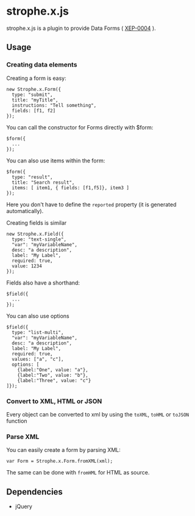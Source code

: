 # strophe.x.js

strophe.x.js is a plugin to provide Data Forms
( [XEP-0004](http://xmpp.org/extensions/xep-0004.html) ).

## Usage

### Creating data elements

Creating a form is easy:

    new Strophe.x.Form({
      type: "submit",
      title: "myTitle",
      instructions: "Tell something",
      fields: [f1, f2]
    });

You can call the constructor for Forms directly with $form:

    $form({
      ...
    });

You can also use items within the form:

    $form({
      type: "result",
      title: "Search result",
      items: [ item1, { fields: [f1,f5]}, item3 ]
    });

Here you don't have to define the `reported` property (it is generated
automatically).

Creating fields is similar

    new Strophe.x.Field({
      type: "text-single",
      "var": "myVariableName",
      desc: "a description",
      label: "My Label",
      required: true,
      value: 1234
    });

Fields also have a shorthand:

    $field({
      ...
    });

You can also use options

    $field({
      type: "list-multi",
      "var": "myVariableName",
      desc: "a description",
      label: "My Label",
      required: true,
      values: ["a", "c"],
      options: [
        {label:"One", value: "a"},
        {label:"Two", value: "b"},
        {label:"Three", value: "c"}
    ]});

### Convert to XML, HTML or JSON

Every object can be converted to xml by using the `toXML`, `toHML` or `toJSON` function

### Parse XML

You can easily create a form by parsing XML:

    var Form = Strophe.x.Form.fromXML(xml);

The same can be done with `fromHML` for HTML as source.

## Dependencies

- jQuery
